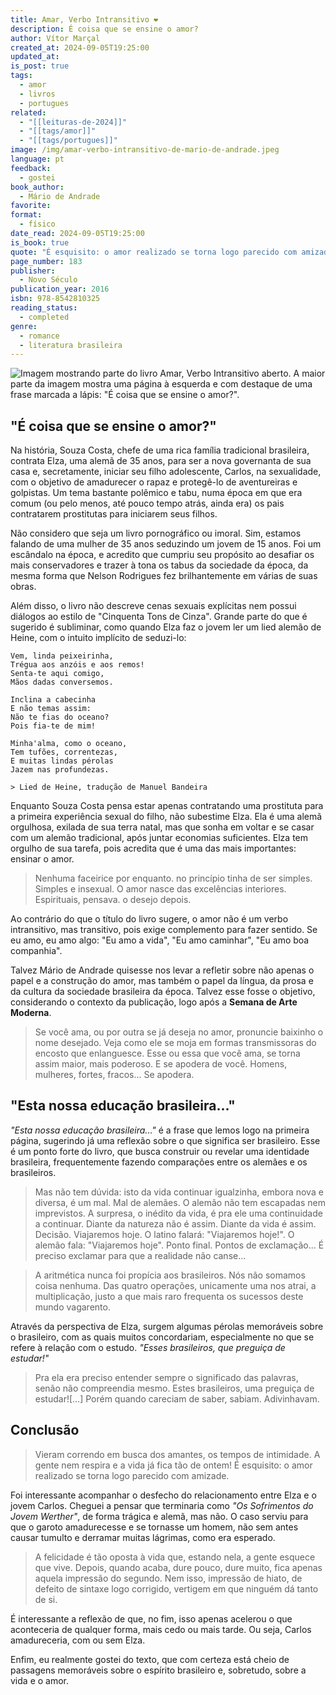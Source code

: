 ```yaml
---
title: Amar, Verbo Intransitivo ❤️
description: É coisa que se ensine o amor?
author: Vítor Marçal
created_at: 2024-09-05T19:25:00
updated_at: 
is_post: true
tags:
  - amor
  - livros
  - portugues
related:
  - "[[leituras-de-2024]]"
  - "[[tags/amor]]"
  - "[[tags/portugues]]"
image: /img/amar-verbo-intransitivo-de-mario-de-andrade.jpeg
language: pt
feedback:
  - gostei
book_author:
  - Mário de Andrade
favorite: 
format:
  - físico
date_read: 2024-09-05T19:25:00
is_book: true
quote: "É esquisito: o amor realizado se torna logo parecido com amizade."
page_number: 183
publisher:
  - Novo Século
publication_year: 2016
isbn: 978-8542810325
reading_status:
  - completed
genre:
  - romance
  - literatura brasileira
---
```

![Imagem mostrando parte do livro Amar, Verbo Intransitivo aberto.  A maior parte da imagem mostra uma página à esquerda e com destaque de uma frase marcada a lápis: "É coisa que se ensine o amor?".](img/amar-verbo-intransitivo-de-mario-de-andrade.jpeg)

## "É coisa que se ensine o amor?"

Na história, Souza Costa, chefe de uma rica família tradicional brasileira, contrata Elza, uma alemã de 35 anos, para ser a nova governanta de sua casa e, secretamente, iniciar seu filho adolescente, Carlos, na sexualidade, com o objetivo de amadurecer o rapaz e protegê-lo de aventureiras e golpistas. Um tema bastante polêmico e tabu, numa época em que era comum (ou pelo menos, até pouco tempo atrás, ainda era) os pais contratarem prostitutas para iniciarem seus filhos.

Não considero que seja um livro pornográfico ou imoral. Sim, estamos falando de uma mulher de 35 anos seduzindo um jovem de 15 anos. Foi um escândalo na época, e acredito que cumpriu seu propósito ao desafiar os mais conservadores e trazer à tona os tabus da sociedade da época, da mesma forma que Nelson Rodrigues fez brilhantemente em várias de suas obras.

Além disso, o livro não descreve cenas sexuais explícitas nem possui diálogos ao estilo de "Cinquenta Tons de Cinza". Grande parte do que é sugerido é subliminar, como quando Elza faz o jovem ler um lied alemão de Heine, com o intuito implícito de seduzi-lo:

```
Vem, linda peixeirinha,
Trégua aos anzóis e aos remos!
Senta-te aqui comigo,
Mãos dadas conversemos.

Inclina a cabecinha
E não temas assim:
Não te fias do oceano?
Pois fia-te de mim!

Minha'alma, como o oceano,
Tem tufões, correntezas,
E muitas lindas pérolas
Jazem nas profundezas.

> Lied de Heine, tradução de Manuel Bandeira
```


Enquanto Souza Costa pensa estar apenas contratando uma prostituta para a primeira experiência sexual do filho, não subestime Elza. Ela é uma alemã orgulhosa, exilada de sua terra natal, mas que sonha em voltar e se casar com um alemão tradicional, após juntar economias suficientes. Elza tem orgulho de sua tarefa, pois acredita que é uma das mais importantes: ensinar o amor.

> Nenhuma faceirice por enquanto. no princípio tinha de ser simples. Simples e insexual. O amor nasce das excelências interiores. Espirituais, pensava. o desejo depois.

Ao contrário do que o título do livro sugere, o amor não é um verbo intransitivo, mas transitivo, pois exige complemento para fazer sentido. Se eu amo, eu amo algo: "Eu amo a vida", "Eu amo caminhar", "Eu amo boa companhia". 

Talvez Mário de Andrade quisesse nos levar a refletir sobre não apenas o papel e a construção do amor, mas também o papel da língua, da prosa e da cultura da sociedade brasileira da época. Talvez esse fosse o objetivo, considerando o contexto da publicação, logo após a **Semana de Arte Moderna**.

> Se você ama, ou por outra se já deseja no amor, pronuncie baixinho o nome desejado. Veja como ele se moja em formas transmissoras do encosto que enlanguesce. Esse ou essa que você ama, se torna assim maior, mais poderoso. E se apodera de você. Homens, mulheres, fortes, fracos... Se apodera.

## "Esta nossa educação brasileira..."

_"Esta nossa educação brasileira..."_ é a frase que lemos logo na primeira página, sugerindo já uma reflexão sobre o que significa ser brasileiro. Esse é um ponto forte do livro, que busca construir ou revelar uma identidade brasileira, frequentemente fazendo comparações entre os alemães e os brasileiros.

> Mas não tem dúvida: isto da vida continuar igualzinha, embora nova e diversa, é um mal. Mal de alemães. O alemão não tem escapadas nem imprevistos. A surpresa, o inédito da vida, é pra ele uma continuidade a continuar. Diante da natureza não é assim. Diante da vida é assim. Decisão. Viajaremos hoje. O latino falará: "Viajaremos hoje!". O alemão fala: "Viajaremos hoje". Ponto final. Pontos de exclamação... É preciso exclamar para que a realidade não canse...

>A aritmética nunca foi propícia aos brasileiros. Nós não somamos coisa nenhuma. Das quatro operações, unicamente uma nos atrai, a multiplicação, justo a que mais raro frequenta os sucessos deste mundo vagarento.

Através da perspectiva de Elza, surgem algumas pérolas memoráveis sobre o brasileiro, com as quais muitos concordariam, especialmente no que se refere à relação com o estudo. _"Esses brasileiros, que preguiça de estudar!"_

> Pra ela era preciso entender sempre o significado das palavras, senão não compreendia mesmo. Estes brasileiros, uma preguiça de estudar![...] Porém quando careciam de saber, sabiam. Adivinhavam. 

## Conclusão

> Vieram correndo em busca dos amantes, os tempos de intimidade. A gente nem respira e a vida já fica tão de ontem! É esquisito: o amor realizado se torna logo parecido com amizade.

Foi interessante acompanhar o desfecho do relacionamento entre Elza e o jovem Carlos. Cheguei a pensar que terminaria como _"Os Sofrimentos do Jovem Werther"_, de forma trágica e alemã, mas não. O caso serviu para que o garoto amadurecesse e se tornasse um homem, não sem antes causar tumulto e derramar muitas lágrimas, como era esperado.

> A felicidade é tão oposta à vida que, estando nela, a gente esquece que vive. Depois, quando acaba, dure pouco, dure muito, fica apenas aquela impressão do segundo. Nem isso, impressão de hiato, de defeito de sintaxe logo corrigido, vertigem em que ninguém dá tanto de si.

É interessante a reflexão de que, no fim, isso apenas acelerou o que aconteceria de qualquer forma, mais cedo ou mais tarde. Ou seja, Carlos amadureceria, com ou sem Elza.

Enfim, eu realmente gostei do texto, que com certeza está cheio de passagens memoráveis sobre o espírito brasileiro e, sobretudo, sobre a vida e o amor.

